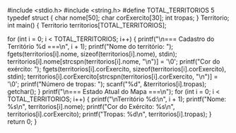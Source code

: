 #include <stdio.h>
#include <string.h>
#define TOTAL_TERRITORIOS 5
typedef struct {
    char nome[50];
    char corExercito[30];
    int tropas;
} Territorio;
int main() {
    Territorio territorios[TOTAL_TERRITORIOS];

  for (int i = 0; i < TOTAL_TERRITORIOS; i++) {
        printf("\n=== Cadastro do Território %d ===\n", i + 1);
 printf("Nome do território: ");
        fgets(territorios[i].nome, sizeof(territorios[i].nome), stdin);
        territorios[i].nome[strcspn(territorios[i].nome, "\n")] = '\0';
  printf("Cor do exército: ");
        fgets(territorios[i].corExercito, sizeof(territorios[i].corExercito), stdin);
        territorios[i].corExercito[strcspn(territorios[i].corExercito, "\n")] = '\0';
 printf("Número de tropas: ");
        scanf("%d", &territorios[i].tropas);
        getchar();
    }
 printf("\n=== Estado Atual do Mapa ===\n");
    for (int i = 0; i < TOTAL_TERRITORIOS; i++) {
        printf("\nTerritório %d:\n", i + 1);
        printf("Nome: %s\n", territorios[i].nome);
        printf("Cor do Exército: %s\n", territorios[i].corExercito);
        printf("Tropas: %d\n", territorios[i].tropas);
    }
return 0;
}
